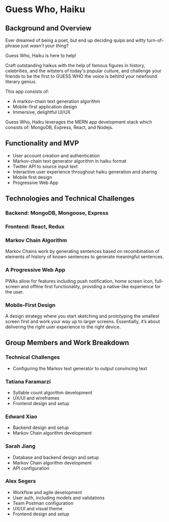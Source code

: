 # Guess Who, Haiku

## Background and Overview

Ever dreamed of being a poet, but end up deciding quips and witty turn-of-phrase just _wasn't your thing_?

Guess Who, Haiku is here to help! 

Craft outstanding haikus with the help of famous figures in history, celebrities, and the witsters of today's popular culture, and challenge your friends to be the first to GUESS WHO the voice is behind your newfound literary genius. 

This app consists of:

* A markov-chain text generation algorithm
* Mobile-first application design
* Immersive, delightful UI/UX

Guess Who, Haiku leverages the MERN app development stack which consists of: MongoDB, Express, React, and Nodejs.

## Functionality and MVP

* User account creation and authentication
* Markov-chain text generator algorithm in haiku format
* Twitter API to source input text
* Interactive user experience throughout haiku generation and sharing
* Mobile first design
* Progressive Web App

## Technologies and Technical Challenges

### Backend: MongoDB, Mongoose, Express

### Frontend: React, Redux

### Markov Chain Algorithm
Markov Chains work by generating sentences based on recombination of elements of history of known sentences to generate meaningful sentences.

### A Progressive Web App
PWAs allow for features including push notification, home screen icon, full-screen and offline first functionality, providing a native-like experience for the user.

### Mobile-First Design
A design strategy where you start sketching and prototyping the smallest screen first and work your way up to larger screens. Essentially, it’s about delivering the right user experience to the right device.

## Group Members and Work Breakdown

### Technical Challenges
- Configuring the  Markov text generator to output convincing text

### Tatiana Faramarzi

* Syllable count algorithm development
* UX/UI and wireframes
* Frontend design and setup

### Edward Xiao

* Backend design and setup
* Markov Chain algorithm development

### Sarah Jiang

* Database and backend design and setup
* Markov Chain algorithm development
* API configuration

### Alex Segers

* Workflow and agile development
* User auth, including models and validations
* Team Postman configuration
* UX/UI and visual theme
* Frontend design and setup
